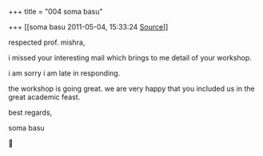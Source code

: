+++
title = "004 soma basu"

+++
[[soma basu	2011-05-04, 15:33:24 [Source](https://groups.google.com/g/bvparishat/c/EGO9ngcvYjY)]]



respected prof. mishra,  

  

i missed your interesting mail which brings to me detail of your workshop.

  

i am sorry i am late in responding.

  

the workshop is going great. we are very happy that you included us in the great academic feast.

  

best regards,

  

soma basu



